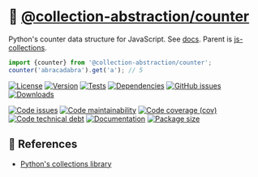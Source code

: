 :100:
[@collection-abstraction/counter](https://make-github-pseudonymous-again.github.io/js-collections-counter)
==

Python's counter data structure for JavaScript.
See [docs](https://make-github-pseudonymous-again.github.io/js-collections-counter).
Parent is [js-collections](https://github.com/make-github-pseudonymous-again/js-collections).

```js
import {counter} from '@collection-abstraction/counter';
counter('abracadabra').get('a'); // 5
```

[![License](https://img.shields.io/github/license/collection-abstraction/counter.svg)](https://raw.githubusercontent.com/collection-abstraction/counter/main/LICENSE)
[![Version](https://img.shields.io/npm/v/@collection-abstraction/counter.svg)](https://www.npmjs.org/package/@collection-abstraction/counter)
[![Tests](https://img.shields.io/github/actions/workflow/status/collection-abstraction/counter/ci.yml?branch=main&event=push&label=tests)](https://github.com/collection-abstraction/counter/actions/workflows/ci.yml?query=branch:main)
[![Dependencies](https://img.shields.io/librariesio/github/collection-abstraction/counter.svg)](https://github.com/collection-abstraction/counter/network/dependencies)
[![GitHub issues](https://img.shields.io/github/issues/collection-abstraction/counter.svg)](https://github.com/collection-abstraction/counter/issues)
[![Downloads](https://img.shields.io/npm/dm/@collection-abstraction/counter.svg)](https://www.npmjs.org/package/@collection-abstraction/counter)

[![Code issues](https://img.shields.io/codeclimate/issues/collection-abstraction/counter.svg)](https://codeclimate.com/github/collection-abstraction/counter/issues)
[![Code maintainability](https://img.shields.io/codeclimate/maintainability/collection-abstraction/counter.svg)](https://codeclimate.com/github/collection-abstraction/counter/trends/churn)
[![Code coverage (cov)](https://img.shields.io/codecov/c/gh/collection-abstraction/counter/main.svg)](https://codecov.io/gh/collection-abstraction/counter)
[![Code technical debt](https://img.shields.io/codeclimate/tech-debt/collection-abstraction/counter.svg)](https://codeclimate.com/github/collection-abstraction/counter/trends/technical_debt)
[![Documentation](https://collection-abstraction.github.io/counter/badge.svg)](https://collection-abstraction.github.io/counter/source.html)
[![Package size](https://img.shields.io/bundlephobia/minzip/@collection-abstraction/counter)](https://bundlephobia.com/result?p=@collection-abstraction/counter)

## :scroll: References

  - [Python's collections library](https://docs.python.org/3.6/library/collections.html#collections.counter)
